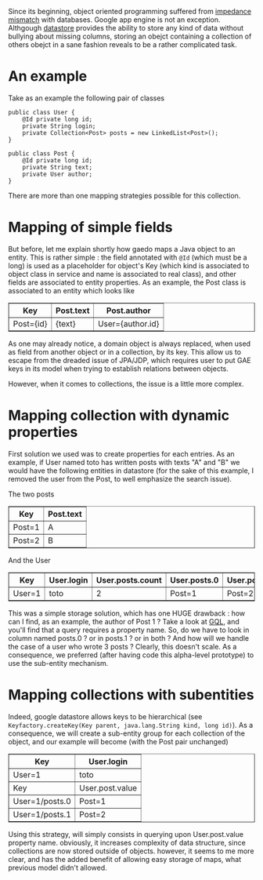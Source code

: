 Since its beginning, object oriented programming suffered from [impedance mismatch][1] with databases. Google app engine is not an exception. Althgough [datastore][2] provides the ability to store any kind of data without bullying about missing columns, storing an obejct containing a collection of others obejct in a sane fashion reveals to be a rather complicated task.

# An example #

Take as an example the following pair of classes 

    public class User {
	    @Id private long id;
	    private String login;
	    private Collection<Post> posts = new LinkedList<Post>();
	}
     
    public class Post {
	    @Id private long id;
	    private String text;
	    private User author;
	}

There are more than one mapping strategies possible for this collection. 

# Mapping of simple fields #

But before, let me explain shortly how gaedo maps a Java object to an entity. This is rather simple : the field annotated with `@Id` (which must be a long) is used as a placeholder for object's Key (which kind is associated to object class in service and name is associated to real class), and other fields are associated to entity properties. As an example, the Post class is associated to an entity which looks like

<table border="1">
<tr><th>Key</th><th>Post.text</th><th>Post.author</th></tr>
<tr><td>Post={id}</td><td>{text}</td><td>User={author.id}</td></tr>
</table>


As one may already notice, a domain object is always replaced, when used as field from another object or in a collection, by its key. This allow us to escape from the dreaded issue of JPA/JDP, which requires user to put GAE keys in its model when trying to establish relations between objects. 

However, when it comes to collections, the issue is a little more complex. 
# Mapping collection with dynamic properties #

First solution we used was to create properties for each entries. As an example, if User named toto has written posts with texts "A" and "B" we would have the following entities in datastore (for the sake of this example, I removed the user from the Post, to well emphasize the search issue). 

The two posts
<table border="1">
<tr><th>Key</th><th>Post.text</th></tr>
<tr><td>Post=1</td><td>A</td></tr>
<tr><td>Post=2</td><td>B</td></tr>
</table>


And the User
<table border="1">
<tr><th>Key</th><th>User.login</th><th>User.posts.count</th><th>User.posts.0</th><th>User.posts.1</th></tr>
<tr><td>User=1</td><td>toto</td><td>2</td><td>Post=1</td><td>Post=2</td></tr>
</table>


This was a simple storage solution, which has one HUGE drawback : how can I find, as an example, the author of Post 1 ? Take a look at [GQL][3], and you'll find that a query requires a property name. So, do we have to look in column named posts.0 ? or in posts.1 ? or in both ? And how will we handle the case of a user who wrote 3 posts ? Clearly, this doesn't scale. As a consequence, we preferred (after having code this alpha-level prototype) to use the sub-entity mechanism. 

# Mapping collections with subentities #

Indeed, google datastore allows keys to be hierarchical (see `Keyfactory.createKey(Key parent, java.lang.String kind, long id)`). As a consequence, we will create a sub-entity group for each collection of the object, and our example will become (with the Post pair unchanged)
<table border="1">
<tr><th>Key</th><th>User.login</th></tr>
<tr><td>User=1</td><td>toto</td></tr>
<tr><td>Key</td><td>User.post.value</td></tr>
<tr><td>User=1/posts.0</td><td>Post=1</td></tr>
<tr><td>User=1/posts.1</td><td>Post=2</td></tr>
</table>


Using this strategy, will simply consists in querying upon User.post.value property name. obviously, it increases complexity of data structure, since collections are now stored outside of objects. however, it seems to me more clear, and has the added benefit of allowing easy storage of maps, what previous model didn't allowed. 


  [1]: http://en.wikipedia.org/wiki/Object-relational_impedance_mismatch
  [2]: http://code.google.com/intl/fr-FR/appengine/docs/java/javadoc/com/google/appengine/api/datastore/DatastoreService.html
  [3]: http://code.google.com/intl/fr-FR/appengine/docs/python/datastore/gqlreference.html